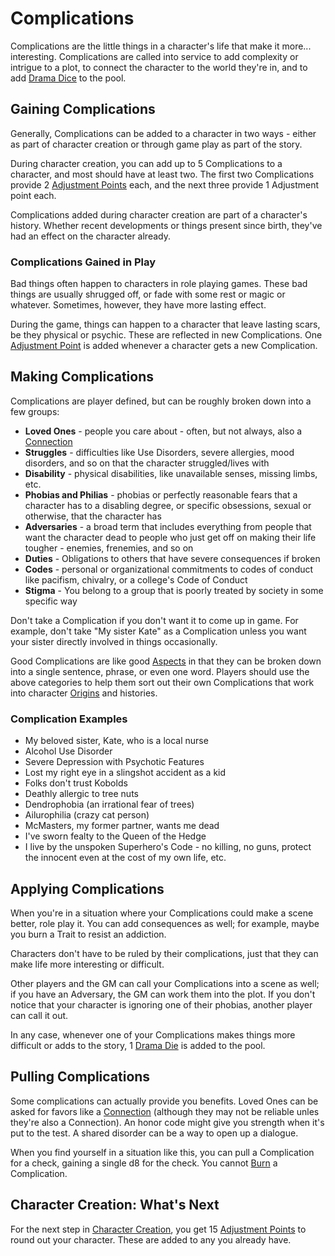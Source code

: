 # Complications

Complications are the little things in a character's life that make it more... interesting. Complications are called into service to add complexity or intrigue to a plot, to connect the character to the world they're in, and to add [Drama Dice](DramaDice.md) to the pool.

## Gaining Complications

Generally, Complications can be added to a character in two ways - either as part of character creation or through game play as part of the story.

During character creation, you can add up to 5 Complications to a character, and most should have at least two. The first two Complications provide 2 [Adjustment Points](AdjustmentPoints.md) each, and the next three provide 1 Adjustment point each.

Complications added during character creation are part of a character's history. Whether recent developments or things present since birth, they've had an effect on the character already.

### Complications Gained in Play

Bad things often happen to characters in role playing games. These bad things are usually shrugged off, or fade with some rest or magic or whatever. Sometimes, however, they have more lasting effect.

During the game, things can happen to a character that leave lasting scars, be they physical or psychic. These are reflected in new Complications. One [Adjustment Point](AdjustmentPoints.md) is added whenever a character gets a new Complication.

## Making Complications

Complications are player defined, but can be roughly broken down into a few groups:

- **Loved Ones** - people you care about - often, but not always, also a [Connection](Connections.md)
- **Struggles** - difficulties like Use Disorders, severe allergies, mood disorders, and so on that the character struggled/lives with
- **Disability** - physical disabilities, like unavailable senses, missing limbs, etc.
- **Phobias and Philias** - phobias or perfectly reasonable fears that a character has to a disabling degree, or specific obsessions, sexual or otherwise, that the character has
- **Adversaries** - a broad term that includes everything from people that want the character dead to people who just get off on making their life tougher - enemies, frenemies, and so on
- **Duties** - Obligations to others that have severe consequences if broken
- **Codes** - personal or organizational commitments to codes of conduct like pacifism, chivalry, or a college's Code of Conduct
- **Stigma** - You belong to a group that is poorly treated by society in some specific way

Don't take a Complication if you don't want it to come up in game. For example, don't take "My sister Kate" as a Complication unless you want your sister directly involved in things occasionally.

Good Complications are like good [Aspects](Aspects.md) in that they can be broken down into a single sentence, phrase, or even one word. Players should use the above categories to help them sort out their own Complications that work into character [Origins](Origin.md) and histories.

### Complication Examples

- My beloved sister, Kate, who is a local nurse
- Alcohol Use Disorder
- Severe Depression with Psychotic Features
- Lost my right eye in a slingshot accident as a kid
- Folks don't trust Kobolds
- Deathly allergic to tree nuts
- Dendrophobia (an irrational fear of trees)
- Ailurophilia (crazy cat person)
- McMasters, my former partner, wants me dead
- I've sworn fealty to the Queen of the Hedge
- I live by the unspoken Superhero's Code - no killing, no guns, protect the innocent even at the cost of my own life, etc.

## Applying Complications

When you're in a situation where your Complications could make a scene better, role play it. You can add consequences as well; for example, maybe you burn a Trait to resist an addiction.

Characters don't have to be ruled by their complications, just that they can make life more interesting or difficult.

Other players and the GM can call your Complications into a scene as well; if you have an Adversary, the GM can work them into the plot. If you don't notice that your character is ignoring one of their phobias, another player can call it out.

In any case, whenever one of your Complications makes things more difficult or adds to the story, 1 [Drama Die](DramaDice) is added to the pool.

## Pulling Complications

Some complications can actually provide you benefits. Loved Ones can be asked for favors like a [Connection](Connections.md) (although they may not be reliable unles they're also a Connection). An honor code might give you strength when it's put to the test. A shared disorder can be a way to open up a dialogue.

When you find yourself in a situation like this, you can pull a Complication for a check, gaining a single d8 for the check. You cannot [Burn](Burn.md) a Complication.

## Character Creation: What's Next

For the next step in [Character Creation](CCSummary.md), you get 15 [Adjustment Points](AdjustmentPoints.md) to round out your character. These are added to any you already have.
